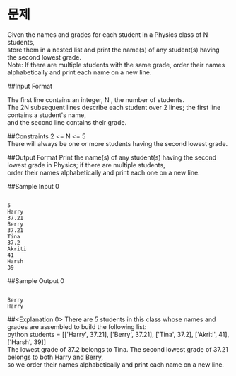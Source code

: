 문제
====
Given the names and grades for each student in a Physics class of N students,<br>
store them in a nested list and print the name(s) of any student(s) having the second lowest grade.<br>
Note: If there are multiple students with the same grade, order their names alphabetically and print each name on a new line.


##Input Format

The first line contains an integer, N , the number of students.<br>
The 2N subsequent lines describe each student over 2 lines; the first line contains a student's name, <br>
and the second line contains their grade.<br>
  
##Constraints
2 <= N <= 5<br>
There will always be one or more students having the second lowest grade.<br>

##Output Format
Print the name(s) of any student(s) having the second lowest grade in Physics; if there are multiple students,<br>
order their names alphabetically and print each one on a new line.<br>

##Sample Input 0

<pre><code>
5
Harry
37.21
Berry
37.21
Tina
37.2
Akriti
41
Harsh
39
</code></pre>

##Sample Output 0
<pre><code>
Berry
Harry
</code></pre>

##<Explanation 0>
There are 5 students in this class whose names and grades are assembled to build the following list:<br>
python students = [['Harry', 37.21], ['Berry', 37.21], ['Tina', 37.2], ['Akriti', 41], ['Harsh', 39]]<br>
The lowest grade of 37.2 belongs to Tina. The second lowest grade of 37.21 belongs to both Harry and Berry, <br>
so we order their names alphabetically and print each name on a new line.<br>
